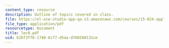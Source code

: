 ```yaml
---
content_type: resource
description: Outline of topics covered in class.
file: https://ol-ocw-studio-app-qa.s3.amazonaws.com/courses/15-024-applied-economics-for-managers-summer-2004/62bf3ff617406cf7d5aad760588131ce_lec8.pdf
file_type: application/pdf
resourcetype: Document
title: lec8.pdf
uid: 62bf3ff6-1740-6cf7-d5aa-d760588131ce
---
```


